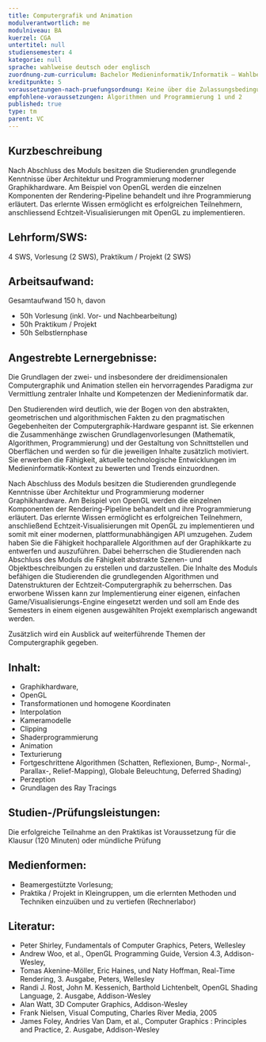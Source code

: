 ```yaml
---
title: Computergrafik und Animation
modulverantwortlich: me
modulniveau: BA
kuerzel: CGA
untertitel: null
studiensemester: 4
kategorie: null
sprache: wahlweise deutsch oder englisch
zuordnung-zum-curriculum: Bachelor Medieninformatik/Informatik – Wahlbereich
kreditpunkte: 5
voraussetzungen-nach-pruefungsordnung: Keine über die Zulassungsbedingungen hinausgehenden Voraussetzungen
empfohlene-voraussetzungen: Algorithmen und Programmierung 1 und 2
published: true
type: tm
parent: VC
---
```


## Kurzbeschreibung
Nach Abschluss des Moduls besitzen die Studierenden grundlegende Kenntnisse über Architektur und Programmierung moderner Graphikhardware. Am Beispiel von OpenGL werden die einzelnen Komponenten der Rendering-Pipeline behandelt und ihre Programmierung erläutert. Das erlernte Wissen ermöglicht es erfolgreichen Teilnehmern, anschliessend Echtzeit-Visualisierungen mit OpenGL zu implementieren.

## Lehrform/SWS: 
4 SWS, Vorlesung (2 SWS), Praktikum / Projekt (2 SWS)

## Arbeitsaufwand: 
Gesamtaufwand 150 h, davon
- 50h Vorlesung (inkl. Vor- und Nachbearbeitung)
- 50h Praktikum / Projekt
- 50h Selbstlernphase

## Angestrebte Lernergebnisse:
Die Grundlagen der zwei- und insbesondere der dreidimensionalen Computergraphik und Animation stellen ein hervorragendes Paradigma zur Vermittlung zentraler Inhalte und Kompetenzen der Medieninformatik dar.

Den Studierenden wird deutlich, wie der Bogen von den abstrakten, geometrischen und algorithmischen Fakten zu den pragmatischen Gegebenheiten der Computergraphik-Hardware gespannt ist. Sie erkennen die Zusammenhänge zwischen Grundlagenvorlesungen (Mathematik, Algorithmen, Programmierung) und der Gestaltung von Schnittstellen und Oberflächen und werden so für die jeweiligen Inhalte zusätzlich motiviert. Sie erwerben die Fähigkeit, aktuelle technologische Entwicklungen im Medieninformatik-Kontext zu bewerten und Trends einzuordnen.

Nach Abschluss des Moduls besitzen die Studierenden grundlegende Kenntnisse über Architektur und Programmierung moderner Graphikhardware. Am Beispiel von OpenGL werden die einzelnen Komponenten der Rendering-Pipeline behandelt und ihre Programmierung erläutert. Das erlernte Wissen ermöglicht es erfolgreichen Teilnehmern, anschließend Echtzeit-Visualisierungen mit OpenGL zu implementieren und somit mit einer modernen, plattformunabhängigen API umzugehen. Zudem haben Sie die Fähigkeit hochparallele Algorithmen auf der Graphikkarte zu entwerfen und auszuführen. Dabei beherrschen die Studierenden nach Abschluss des Moduls die Fähigkeit abstrakte Szenen- und Objektbeschreibungen zu erstellen und darzustellen. Die Inhalte des Moduls befähigen die Studierenden die grundlegenden Algorithmen und Datenstrukturen der Echtzeit-Computergraphik zu beherrschen. Das erworbene Wissen kann zur Implementierung einer eigenen, einfachen Game/Visualisierungs-Engine eingesetzt werden und soll am Ende des Semesters in einem eigenen ausgewählten Projekt exemplarisch angewandt werden.

Zusätzlich wird ein Ausblick auf weiterführende Themen der Computergraphik gegeben.

## Inhalt:
- Graphikhardware, 
- OpenGL
- Transformationen und homogene Koordinaten 
- Interpolation
- Kameramodelle 
- Clipping 
- Shaderprogrammierung 
- Animation
- Texturierung
- Fortgeschrittene Algorithmen (Schatten, Reflexionen, Bump-, Normal-, Parallax-, Relief-Mapping), Globale Beleuchtung, Deferred Shading)
- Perzeption
- Grundlagen des Ray Tracings

## Studien-/Prüfungsleistungen:
Die erfolgreiche Teilnahme an den Praktikas ist Voraussetzung für die Klausur (120 Minuten) oder mündliche Prüfung

## Medienformen:
- Beamergestützte Vorlesung; 
- Praktika / Projekt in Kleingruppen, um die erlernten Methoden und Techniken einzuüben und zu vertiefen (Rechnerlabor)

## Literatur:
- Peter Shirley, Fundamentals of Computer Graphics, Peters, Wellesley
- Andrew Woo, et al., OpenGL Programming Guide, Version 4.3, Addison-Wesley,
- Tomas Akenine-Möller, Eric Haines, und Naty Hoffman, Real-Time Rendering, 3. Ausgabe, Peters, Wellesley
- Randi J. Rost, John M. Kessenich, Barthold Lichtenbelt, OpenGL Shading Language, 2. Ausgabe, Addison-Wesley
- Alan Watt, 3D Computer Graphics, Addison-Wesley
- Frank Nielsen, Visual Computing, Charles River Media, 2005
- James Foley, Andries Van Dam, et al., Computer Graphics : Principles and Practice, 2. Ausgabe, Addison-Wesley

